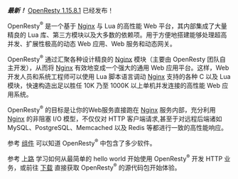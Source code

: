 <!---
    @title         OpenResty®
    @creator       Yichun Zhang
    @created       2011-06-21 04:03 GMT
--->

***最新！*** [OpenResty 1.15.8.1](ann-1015008001.html) 已经发布！

OpenResty<sup>&reg;</sup> 是一个基于 [Nginx](nginx.html) 与 Lua 的高性能 Web 平台，其内部集成了大量精良的
Lua 库、第三方模块以及大多数的依赖项。用于方便地搭建能够处理超高并发、扩展性极高的动态
Web 应用、Web 服务和动态网关。

OpenResty<sup>&reg;</sup> 通过汇聚各种设计精良的 [Nginx](nginx.html) 模块（主要由
OpenResty 团队自主开发），从而将 [Nginx](nginx.html) 有效地变成一个强大的通用
Web 应用平台。这样，Web 开发人员和系统工程师可以使用 Lua
脚本语言调动 [Nginx](nginx.html) 支持的各种 C 以及 Lua 模块，快速构造出足以胜任 10K
乃至 1000K 以上单机并发连接的高性能 Web 应用系统。

OpenResty<sup>&reg;</sup> 的目标是让你的Web服务直接跑在 [Nginx](nginx.html) 服务内部，充分利用
[Nginx](nginx.html) 的非阻塞 I/O 模型，不仅仅对 HTTP 客户端请求,甚至于对远程后端诸如
MySQL、PostgreSQL、Memcached 以及 Redis 等都进行一致的高性能响应。

参考 [组件](components.html) 可以知道 OpenResty<sup>&reg;</sup> 中包含了多少软件。

参考 [上路](getting-started.html) 学习如何从最简单的 hello world
开始使用 OpenResty<sup>&reg;</sup> 开发 HTTP 业务，或前往  [下载](download.html) 直接获取
OpenResty<sup>&reg;</sup> 的源代码包开始体验。
